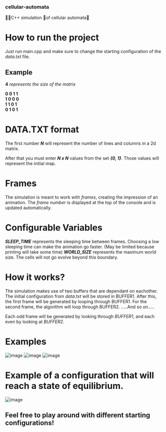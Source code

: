 ### cellular-automata
👾👾C++ simulation 👾of cellular automata👾

# How to run the project
Just run main.cpp and make sure to change the starting configuration of the *data.txt* file. 

## Example
**4** *represents the size of the matrix*

**0 0 1 1**     
**1 0 0 0**     
**1 1 0 1**     
**0 1 0 1**  

# DATA.TXT format
The first number ***N*** will represent the number of lines and columns in a 2d matrix.

After that you must enter ***N x N*** values from the set ***{0, 1}***. Those values will represent the initial map.

# Frames
The simulation is meant to work with *frames*, creating the impression of an animation.
The *frame number* is displayed at the top of the console and is updated automatically.

# Configurable Variables
***SLEEP_TIME*** represents the sleeping time between frames. Choosing a low sleeping time can make the animation go faster. (May be limited because printing will take some time)
***WORLD_SIZE*** represents the maximum world size. The cells will not go evolve beyond this boundary.

# How it works?
The simulation makes use of two buffers that are dependant on eachother. The initial configuration from *data.txt* will be stored in BUFFER1.
After this, the first frame will be generated by looping through BUFFER1.
For the second frame, the algorithm will loop through BUFFER2.
.....And so on.....

Each odd frame will be generated by looking through *BUFFER1*, and each even by looking at *BUFFER2*.
# Examples
![image](https://github.com/keenan0/cellular-automata/assets/64156179/48850507-5528-40da-a238-48195632d141)
![image](https://github.com/keenan0/cellular-automata/assets/64156179/95b4656f-2616-40ff-b974-0b32b6ba605f)
![image](https://github.com/keenan0/cellular-automata/assets/64156179/e1167449-fc3a-46bb-ac8a-3c0a67d1cbd3)

# Example of a configuration that will reach a state of equilibrium.
![image](https://github.com/keenan0/cellular-automata/assets/64156179/3c1cba92-60a5-450b-9f23-753e4b85ea9c)

## Feel free to play around with different starting configurations!
